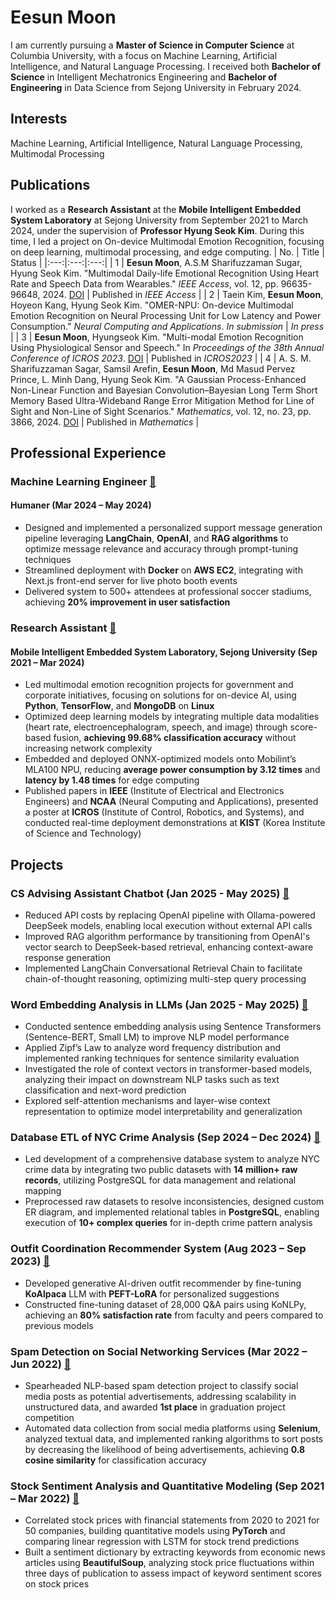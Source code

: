# Eesun Moon

I am currently pursuing a **Master of Science in Computer Science** at Columbia University, with a focus on Machine Learning, Artificial Intelligence, and Natural Language Processing. I received both **Bachelor of Science** in Intelligent Mechatronics Engineering and **Bachelor of Engineering** in Data Science from Sejong University in February 2024.

## Interests
Machine Learning, Artificial Intelligence, Natural Language Processing, Multimodal Processing

## Publications
I worked as a **Research Assistant** at the **Mobile Intelligent Embedded System Laboratory** at Sejong University from September 2021 to March 2024, under the supervision of **Professor Hyung Seok Kim**. During this time, I led a project on On-device Multimodal Emotion Recognition, focusing on deep learning, multimodal processing, and edge computing.
| No. | Title | Status |
|:---:|:---:|:---:|
| 1 | **Eesun Moon**, A.S.M Sharifuzzaman Sugar, Hyung Seok Kim. "Multimodal Daily-life Emotional Recognition Using Heart Rate and Speech Data from Wearables." *IEEE Access*, vol. 12, pp. 96635-96648, 2024. [DOI](https://doi.org/10.1109/ACCESS.2024.3427111) | Published in *IEEE Access* |
| 2 | Taein Kim, **Eesun Moon**, Hoyeon Kang, Hyung Seok Kim. "OMER-NPU: On-device Multimodal Emotion Recognition on Neural Processing Unit for Low Latency and Power Consumption." *Neural Computing and Applications*. *In submission* | *In press* | 
| 3 | **Eesun Moon**, Hyungseok Kim. "Multi-modal Emotion Recognition Using Physiological Sensor and Speech." In *Proceedings of the 38th Annual Conference of ICROS 2023*. [DOI](https://www.dbpia.co.kr/journal/articleDetail?nodeId=NODE11480498#a) | Published in *ICROS2023* |
| 4 | A. S. M. Sharifuzzaman Sagar, Samsil Arefin, **Eesun Moon**, Md Masud Pervez Prince, L. Minh Dang, Hyung Seok Kim. "A Gaussian Process-Enhanced Non-Linear Function and Bayesian Convolution–Bayesian Long Term Short Memory Based Ultra-Wideband Range Error Mitigation Method for Line of Sight and Non-Line of Sight Scenarios." *Mathematics*, vol. 12, no. 23, pp. 3866, 2024. [DOI](https://doi.org/10.3390/math12233866) | Published in *Mathematics* |


## Professional Experience

### Machine Learning Engineer [📎]((https://github.com/EesunMoon/genai_soccer))
#### Humaner (Mar 2024 – May 2024)
- Designed and implemented a personalized support message generation pipeline leveraging **LangChain**, **OpenAI**, and **RAG algorithms** to optimize message relevance and accuracy through prompt-tuning techniques
-	Streamlined deployment with **Docker** on **AWS EC2**, integrating with Next.js front-end server for live photo booth events
-	Delivered system to 500+ attendees at professional soccer stadiums, achieving **20% improvement in user satisfaction**


### Research Assistant [📎](https://github.com/EesunMoon/On-device_Multimodal_ER)
#### Mobile Intelligent Embedded System Laboratory, Sejong University (Sep 2021 – Mar 2024)
-	Led multimodal emotion recognition projects for government and corporate initiatives, focusing on solutions for on-device AI, using **Python**, **TensorFlow**, and **MongoDB** on **Linux**
-	Optimized deep learning models by integrating multiple data modalities (heart rate, electroencephalogram, speech, and image) through score-based fusion, **achieving 99.68% classification accuracy** without increasing network complexity
-	Embedded and deployed ONNX-optimized models onto Mobilint’s MLA100 NPU, reducing **average power consumption by 3.12 times** and **latency by 1.48 times** for edge computing
-	Published papers in **IEEE** (Institute of Electrical and Electronics Engineers) and **NCAA** (Neural Computing and Applications), presented a poster at **ICROS** (Institute of Control, Robotics, and Systems), and conducted real-time deployment demonstrations at **KIST** (Korea Institute of Science and Technology)


## Projects
### CS Advising Assistant Chatbot (Jan 2025 - May 2025) [📎](https://github.com/EesunMoon/CS_Advising_Assistant)
- Reduced API costs by replacing OpenAI pipeline with Ollama-powered DeepSeek models, enabling local execution without external API calls
- Improved RAG algorithm performance by transitioning from OpenAI's vector search to DeepSeek-based retrieval, enhancing context-aware response generation
- Implemented LangChain Conversational Retrieval Chain to facilitate chain-of-thought reasoning, optimizing multi-step query processing
  
### Word Embedding Analysis in LLMs (Jan 2025 - May 2025) [📎](https://github.com/EesunMoon/Word_Embedding_Analysis)
- Conducted sentence embedding analysis using Sentence Transformers (Sentence-BERT, Small LM) to improve NLP model performance
- Applied Zipf’s Law to analyze word frequency distribution and implemented ranking techniques for sentence similarity evaluation
- Investigated the role of context vectors in transformer-based models, analyzing their impact on downstream NLP tasks such as text classification and next-word prediction
- Explored self-attention mechanisms and layer-wise context representation to optimize model interpretability and generalization

### Database ETL of NYC Crime Analysis (Sep 2024 – Dec 2024) [📎](https://github.com/EesunMoon/DB-NYPD)
- Led development of a comprehensive database system to analyze NYC crime data by integrating two public datasets with **14 million+ raw records**, utilizing PostgreSQL for data management and relational mapping
-	Preprocessed raw datasets to resolve inconsistencies, designed custom ER diagram, and implemented relational tables in **PostgreSQL**, enabling execution of **10+ complex queries** for in-depth crime pattern analysis

### Outfit Coordination Recommender System (Aug 2023 – Sep 2023) [📎](https://github.com/EesunMoon/genAI_Cor-Recom)
-	Developed generative AI-driven outfit recommender by fine-tuning **KoAlpaca** LLM with **PEFT-LoRA** for personalized suggestions
-	Constructed fine-tuning dataset of 28,000 Q&A pairs using KoNLPy, achieving an **80% satisfaction rate** from faculty and peers compared to previous models

### Spam Detection on Social Networking Services (Mar 2022 – Jun 2022) [📎](https://github.com/EesunMoon/spam_review_detection)
-	Spearheaded NLP-based spam detection project to classify social media posts as potential advertisements, addressing scalability in unstructured data, and awarded **1st place** in graduation project competition
-	Automated data collection from social media platforms using **Selenium**, analyzed textual data, and implemented ranking algorithms to sort posts by decreasing the likelihood of being advertisements, achieving **0.8 cosine similarity** for classification accuracy

### Stock Sentiment Analysis and Quantitative Modeling (Sep 2021 – Mar 2022) [📎](https://github.com/EesunMoon/JENQ)
- Correlated stock prices with financial statements from 2020 to 2021 for 50 companies, building quantitative models using **PyTorch** and comparing linear regression with LSTM for stock trend predictions
- Built a sentiment dictionary by extracting keywords from economic news articles using **BeautifulSoup**, analyzing stock price fluctuations within three days of publication to assess impact of keyword sentiment scores on stock prices


<!---
MoonEeSun/MoonEeSun is a ✨ special ✨ repository because its `README.md` (this file) appears on your GitHub profile.
You can click the Preview link to take a look at your changes.
--->
